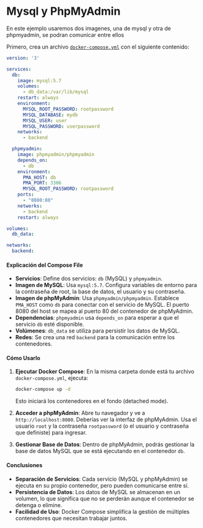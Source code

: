# Mysql y PhpMyAdmin

En este ejemplo usaremos dos imagenes, una de mysql y otra de phpmyadmin, se podran comunicar entre ellos

Primero, crea un archivo [`docker-compose.yml`](docker-compose.yml) con el siguiente contenido:

```yaml
version: '3'

services:
  db:
    image: mysql:5.7
    volumes:
      - db_data:/var/lib/mysql
    restart: always
    environment:
      MYSQL_ROOT_PASSWORD: rootpassword
      MYSQL_DATABASE: mydb
      MYSQL_USER: user
      MYSQL_PASSWORD: userpassword
    networks:
      - backend

  phpmyadmin:
    image: phpmyadmin/phpmyadmin
    depends_on:
      - db
    environment:
      PMA_HOST: db
      PMA_PORT: 3306
      MYSQL_ROOT_PASSWORD: rootpassword
    ports:
      - "8080:80"
    networks:
      - backend
    restart: always

volumes:
  db_data:

networks:
  backend:
```

#### Explicación del Compose File

- **Servicios**: Define dos servicios: `db` (MySQL) y `phpmyadmin`.
- **Imagen de MySQL**: Usa `mysql:5.7`. Configura variables de entorno para la contraseña de root, la base de datos, el usuario y su contraseña.
- **Imagen de phpMyAdmin**: Usa `phpmyadmin/phpmyadmin`. Establece `PMA_HOST` como `db` para conectar con el servicio de MySQL. El puerto 8080 del host se mapea al puerto 80 del contenedor de phpMyAdmin.
- **Dependencias**: `phpmyadmin` usa `depends_on` para esperar a que el servicio `db` esté disponible.
- **Volúmenes**: `db_data` se utiliza para persistir los datos de MySQL.
- **Redes**: Se crea una red `backend` para la comunicación entre los contenedores.

#### Cómo Usarlo

1. **Ejecutar Docker Compose**: 
   En la misma carpeta donde está tu archivo `docker-compose.yml`, ejecuta:
   ```bash
   docker-compose up -d
   ```
   Esto iniciará los contenedores en el fondo (detached mode).

2. **Acceder a phpMyAdmin**: 
   Abre tu navegador y ve a `http://localhost:8080`. Deberías ver la interfaz de phpMyAdmin. Usa el usuario `root` y la contraseña `rootpassword` (o el usuario y contraseña que definiste) para ingresar.

3. **Gestionar Base de Datos**: 
   Dentro de phpMyAdmin, podrás gestionar la base de datos MySQL que se está ejecutando en el contenedor `db`.

#### Conclusiones

- **Separación de Servicios**: Cada servicio (MySQL y phpMyAdmin) se ejecuta en su propio contenedor, pero pueden comunicarse entre sí.
- **Persistencia de Datos**: Los datos de MySQL se almacenan en un volumen, lo que significa que no se perderán aunque el contenedor se detenga o elimine.
- **Facilidad de Uso**: Docker Compose simplifica la gestión de múltiples contenedores que necesitan trabajar juntos.
